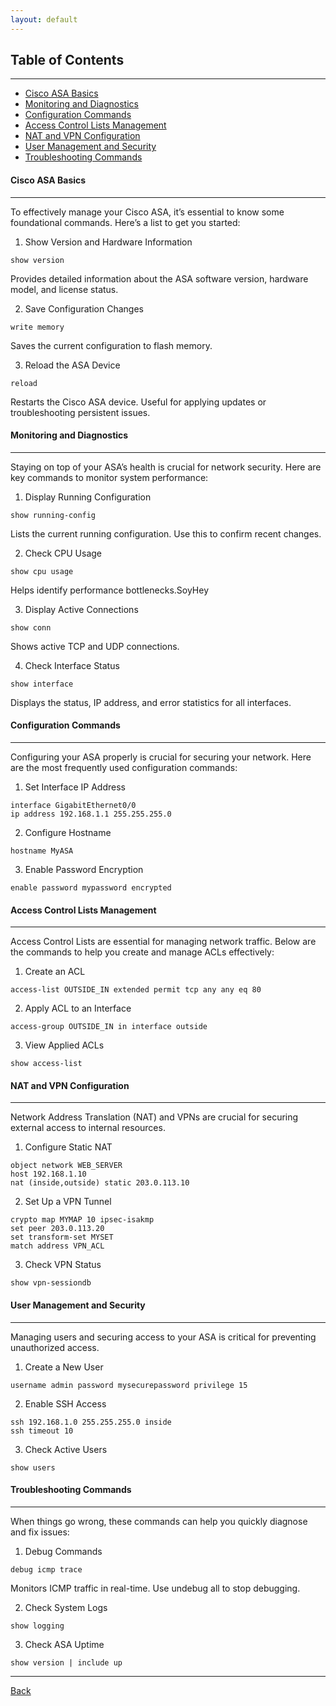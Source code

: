 ```yaml
---
layout: default
---
```


## Table of Contents
-------------------------------------

- [Cisco ASA Basics](#cisco-asa-basics)
- [Monitoring and Diagnostics](#monitoring-and-diagnostics)
- [Configuration Commands](#configuration-commands)
- [Access Control Lists Management](#access-control-lists-management)
- [NAT and VPN Configuration](#nat-and-vpn-configuration)
- [User Management and Security](#user-management-and-security)
- [Troubleshooting Commands](#troubleshooting-commands)

#### Cisco ASA Basics
-------------------------------------

To effectively manage your Cisco ASA, it’s essential to know some foundational commands. Here’s a list to get you started:

1. Show Version and Hardware Information

```
show version
```

Provides detailed information about the ASA software version, hardware model, and license status.

2. Save Configuration Changes

```
write memory
```

Saves the current configuration to flash memory.

3. Reload the ASA Device

```
reload
```

Restarts the Cisco ASA device. Useful for applying updates or troubleshooting persistent issues.

#### Monitoring and Diagnostics
-------------------------------------

Staying on top of your ASA’s health is crucial for network security. Here are key commands to monitor system performance:

1. Display Running Configuration

```
show running-config
```

Lists the current running configuration. Use this to confirm recent changes.

2. Check CPU Usage

```
show cpu usage
```

Helps identify performance bottlenecks.SoyHey 

3. Display Active Connections

```
show conn
```

Shows active TCP and UDP connections.

4. Check Interface Status

```
show interface
```

Displays the status, IP address, and error statistics for all interfaces.

#### Configuration Commands
-------------------------------------

Configuring your ASA properly is crucial for securing your network. Here are the most frequently used configuration commands:

1. Set Interface IP Address

```
interface GigabitEthernet0/0
ip address 192.168.1.1 255.255.255.0
```

2. Configure Hostname

```
hostname MyASA
```

3. Enable Password Encryption

```
enable password mypassword encrypted
```


#### Access Control Lists Management
-------------------------------------

Access Control Lists are essential for managing network traffic. Below are the commands to help you create and manage ACLs effectively:

1. Create an ACL

```
access-list OUTSIDE_IN extended permit tcp any any eq 80
```

2. Apply ACL to an Interface

```
access-group OUTSIDE_IN in interface outside
```

3. View Applied ACLs

```
show access-list
```

#### NAT and VPN Configuration
-------------------------------------

Network Address Translation (NAT) and VPNs are crucial for securing external access to internal resources.

1. Configure Static NAT

```
object network WEB_SERVER
host 192.168.1.10
nat (inside,outside) static 203.0.113.10
```

2. Set Up a VPN Tunnel

```
crypto map MYMAP 10 ipsec-isakmp
set peer 203.0.113.20
set transform-set MYSET
match address VPN_ACL
```

3. Check VPN Status

```
show vpn-sessiondb
```

#### User Management and Security
-------------------------------------

Managing users and securing access to your ASA is critical for preventing unauthorized access.

1. Create a New User

```
username admin password mysecurepassword privilege 15
```

2. Enable SSH Access

```
ssh 192.168.1.0 255.255.255.0 inside
ssh timeout 10
```

3. Check Active Users

```
show users
```


#### Troubleshooting Commands
-------------------------------------

When things go wrong, these commands can help you quickly diagnose and fix issues:

1. Debug Commands

```
debug icmp trace
```

Monitors ICMP traffic in real-time. Use undebug all to stop debugging.

2. Check System Logs

```
show logging
```

3. Check ASA Uptime

```
show version | include up
```

* * *

[Back](/vendors/cisco.html)
